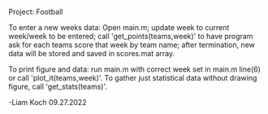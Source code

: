 Project: Football

To enter a new weeks data:
Open main.m; update week to current week/week to be entered; call 'get_points(teams,week)' to have program ask for each teams score that week by team name; after termination, new data will be stored and saved in scores.mat array.

To print figure and data:
run main.m with correct week set in main.m line(6) or call 'plot_it(teams,week)'.
To gather just statistical data without drawing figure, call 'get_stats(teams)'.


-Liam Koch 09.27.2022